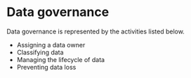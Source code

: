 # Data governance
Data governance is represented by the activities listed below. 
* Assigning a data owner
* Classifying data
* Managing the lifecycle of data
* Preventing data loss